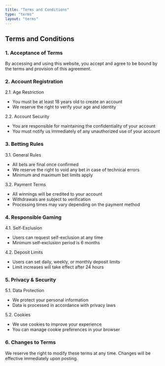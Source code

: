 ```yaml
---
title: "Terms and Conditions"
type: "terms"
layout: "terms"
---
```


## Terms and Conditions

### 1. Acceptance of Terms

By accessing and using this website, you accept and agree to be bound by the terms and provision of this agreement.

### 2. Account Registration

2.1. Age Restriction
- You must be at least 18 years old to create an account
- We reserve the right to verify your age and identity

2.2. Account Security
- You are responsible for maintaining the confidentiality of your account
- You must notify us immediately of any unauthorized use of your account

### 3. Betting Rules

3.1. General Rules
- All bets are final once confirmed
- We reserve the right to void any bet in case of technical errors
- Minimum and maximum bet limits apply

3.2. Payment Terms
- All winnings will be credited to your account
- Withdrawals are subject to verification
- Processing times may vary depending on the payment method

### 4. Responsible Gaming

4.1. Self-Exclusion
- Users can request self-exclusion at any time
- Minimum self-exclusion period is 6 months

4.2. Deposit Limits
- Users can set daily, weekly, or monthly deposit limits
- Limit increases will take effect after 24 hours

### 5. Privacy & Security

5.1. Data Protection
- We protect your personal information
- Data is processed in accordance with privacy laws

5.2. Cookies
- We use cookies to improve your experience
- You can manage cookie preferences in your browser

### 6. Changes to Terms

We reserve the right to modify these terms at any time. Changes will be effective immediately upon posting. 